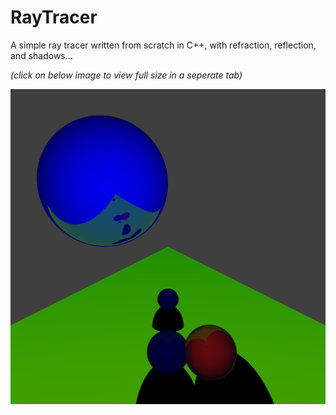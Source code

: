 # RayTracer
 A simple ray tracer written from scratch in C++, with refraction, reflection, and shadows...
 
 *(click on below image to view full size in a seperate tab)*

<p align="center">
  <img src="https://raw.githubusercontent.com/jeffreypersons/Jeff-Images/master/scene.png" alt="Example Scene" width="600"/>
</p>
